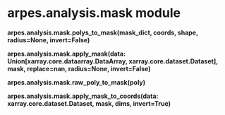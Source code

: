 # arpes.analysis.mask module

**arpes.analysis.mask.polys\_to\_mask(mask\_dict, coords, shape,
radius=None, invert=False)**

**arpes.analysis.mask.apply\_mask(data:
Union\[xarray.core.dataarray.DataArray, xarray.core.dataset.Dataset\],
mask, replace=nan, radius=None, invert=False)**

**arpes.analysis.mask.raw\_poly\_to\_mask(poly)**

**arpes.analysis.mask.apply\_mask\_to\_coords(data:
xarray.core.dataset.Dataset, mask, dims, invert=True)**
